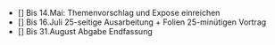 - [] Bis 14.Mai: Themenvorschlag und Expose einreichen
- [] Bis 16.Juli 25-seitige Ausarbeitung + Folien 25-minütigen Vortrag
- [] Bis 31.August Abgabe Endfassung
